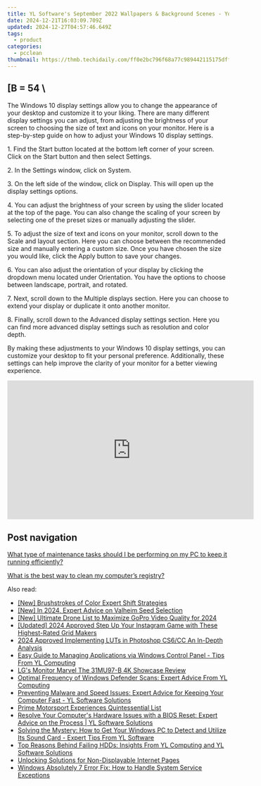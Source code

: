 ```yaml
---
title: YL Software's September 2022 Wallpapers & Background Scenes - Your Premium Digital Décor
date: 2024-12-21T16:03:09.709Z
updated: 2024-12-27T04:57:46.649Z
tags:
  - product
categories:
  - pcclean
thumbnail: https://thmb.techidaily.com/ff0e2bc796f68a77c989442115175dff38598efbd629d2e9e9c88ebc255585bb.jpg
---
```


## \[B = 54 \

The Windows 10 display settings allow you to change the appearance of your desktop and customize it to your liking. There are many different display settings you can adjust, from adjusting the brightness of your screen to choosing the size of text and icons on your monitor. Here is a step-by-step guide on how to adjust your Windows 10 display settings. 

1\. Find the Start button located at the bottom left corner of your screen. Click on the Start button and then select Settings.

2\. In the Settings window, click on System.

3\. On the left side of the window, click on Display. This will open up the display settings options. 

4\. You can adjust the brightness of your screen by using the slider located at the top of the page. You can also change the scaling of your screen by selecting one of the preset sizes or manually adjusting the slider.

5\. To adjust the size of text and icons on your monitor, scroll down to the Scale and layout section. Here you can choose between the recommended size and manually entering a custom size. Once you have chosen the size you would like, click the Apply button to save your changes.

6\. You can also adjust the orientation of your display by clicking the dropdown menu located under Orientation. You have the options to choose between landscape, portrait, and rotated.

7\. Next, scroll down to the Multiple displays section. Here you can choose to extend your display or duplicate it onto another monitor.

8\. Finally, scroll down to the Advanced display settings section. Here you can find more advanced display settings such as resolution and color depth. 

By making these adjustments to your Windows 10 display settings, you can customize your desktop to fit your personal preference. Additionally, these settings can help improve the clarity of your monitor for a better viewing experience.

<!-- affiliate ads begin -->
<iframe width="560" height="315" src="https://www.youtube.com/embed/9Jfq2Wx1Bcs?si=YQrYpTy0g4aV5QaO" title="YouTube video player" frameborder="0" allow="accelerometer; autoplay; clipboard-write; encrypted-media; gyroscope; picture-in-picture; web-share" referrerpolicy="strict-origin-when-cross-origin" allowfullscreen></iframe>
<!-- affiliate ads end -->

## Post navigation

[What type of maintenance tasks should I be performing on my PC to keep it running efficiently?](https://tools.techidaily.com/pcclean/products/)

[What is the best way to clean my computer’s registry?](https://tools.techidaily.com/pcclean/products/)

<ins class="adsbygoogle"
     style="display:block"
     data-ad-format="autorelaxed"
     data-ad-client="ca-pub-7571918770474297"
     data-ad-slot="1223367746"></ins>

<ins class="adsbygoogle"
     style="display:block"
     data-ad-client="ca-pub-7571918770474297"
     data-ad-slot="8358498916"
     data-ad-format="auto"
     data-full-width-responsive="true"></ins>

<span class="atpl-alsoreadstyle">Also read:</span>
<div><ul>
<li><a href="https://extra-information.techidaily.com/new-brushstrokes-of-color-expert-shift-strategies/"><u>[New] Brushstrokes of Color Expert Shift Strategies</u></a></li>
<li><a href="https://video-capture.techidaily.com/new-in-2024-expert-advice-on-valheim-seed-selection/"><u>[New] In 2024, Expert Advice on Valheim Seed Selection</u></a></li>
<li><a href="https://fox-hovers.techidaily.com/new-ultimate-drone-list-to-maximize-gopro-video-quality-for-2024/"><u>[New] Ultimate Drone List to Maximize GoPro Video Quality for 2024</u></a></li>
<li><a href="https://instagram-clips.techidaily.com/updated-2024-approved-step-up-your-instagram-game-with-these-highest-rated-grid-makers/"><u>[Updated] 2024 Approved Step Up Your Instagram Game with These Highest-Rated Grid Makers</u></a></li>
<li><a href="https://article-helps.techidaily.com/2024-approved-implementing-luts-in-photoshop-cs6cc-an-in-depth-analysis/"><u>2024 Approved Implementing LUTs in Photoshop CS6/CC An In-Depth Analysis</u></a></li>
<li><a href="https://discover-able.techidaily.com/easy-guide-to-managing-applications-via-windows-control-panel-tips-from-yl-computing/"><u>Easy Guide to Managing Applications via Windows Control Panel - Tips From YL Computing</u></a></li>
<li><a href="https://fox-boxes.techidaily.com/lgs-monitor-marvel-the-31mu97-b-4k-showcase-review/"><u>LG's Monitor Marvel The 31MU97-B 4K Showcase Review</u></a></li>
<li><a href="https://discover-able.techidaily.com/optimal-frequency-of-windows-defender-scans-expert-advice-from-yl-computing/"><u>Optimal Frequency of Windows Defender Scans: Expert Advice From YL Computing</u></a></li>
<li><a href="https://discover-able.techidaily.com/preventing-malware-and-speed-issues-expert-advice-for-keeping-your-computer-fast-yl-software-solutions/"><u>Preventing Malware and Speed Issues: Expert Advice for Keeping Your Computer Fast - YL Software Solutions</u></a></li>
<li><a href="https://remote-screen-capture.techidaily.com/prime-motorsport-experiences-quintessential-list/"><u>Prime Motorsport Experiences Quintessential List</u></a></li>
<li><a href="https://discover-able.techidaily.com/resolve-your-computers-hardware-issues-with-a-bios-reset-expert-advice-on-the-process-yl-software-solutions/"><u>Resolve Your Computer's Hardware Issues with a BIOS Reset: Expert Advice on the Process | YL Software Solutions</u></a></li>
<li><a href="https://discover-able.techidaily.com/solving-the-mystery-how-to-get-your-windows-pc-to-detect-and-utilize-its-sound-card-expert-tips-from-yl-software/"><u>Solving the Mystery: How to Get Your Windows PC to Detect and Utilize Its Sound Card - Expert Tips From YL Software</u></a></li>
<li><a href="https://discover-able.techidaily.com/top-reasons-behind-failing-hdds-insights-from-yl-computing-and-yl-software-solutions/"><u>Top Reasons Behind Failing HDDs: Insights From YL Computing and YL Software Solutions</u></a></li>
<li><a href="https://common-error.techidaily.com/unlocking-solutions-for-non-displayable-internet-pages/"><u>Unlocking Solutions for Non-Displayable Internet Pages</u></a></li>
<li><a href="https://blue-screen-error.techidaily.com/windows-absolutely-7-error-fix-how-to-handle-system-service-exceptions/"><u>Windows Absolutely 7 Error Fix: How to Handle System Service Exceptions</u></a></li>
</ul></div>

